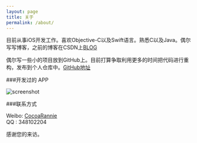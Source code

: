 ```yaml
---
layout: page
title: 关于
permalink: /about/
---
```


目前从事iOS开发工作。喜欢Objective-C以及Swift语言。熟悉C以及Java。偶尔写写博客，之前的博客在CSDN上[BLOG](http://blog.csdn.net/cocoarannie) 

偶尔写一些小的项目放到GitHub上。目前打算争取利用更多的时间把代码进行重构，发布到个人仓库中。[GitHub地址](https://github.com/Rannie) 

###开发过的 APP

![screenshot](https://raw.github.com/Rannie/Rannie.github.io/master/images/2014120913.png)


###联系方式

Weibo: [CocoaRannie](http://weibo.com/lhrannie)<br />
QQ   : 348102204


感谢您的来访。


